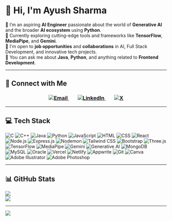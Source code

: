# 👋 Hi, I'm Ayush Sharma

💼 I’m an aspiring **AI Engineer** passionate about the world of **Generative AI** and the broader **AI ecosystem** using **Python**.  
🌱 Currently exploring cutting-edge tools and frameworks like **TensorFlow**, **MediaPipe**, and **Gemini**.  
🤝 I'm open to **job opportunities** and **collaborations** in AI, Full Stack Development, and innovative tech projects.  
💬 You can ask me about **Java**, **Python**, and anything related to **Frontend Development**.

---


## 🔗 Connect with Me

<h3 align="center">

  <a href="mailto:ayusharmayk@gmail.com" target="_blank">
    <img src="https://github.com/user-attachments/assets/d17ad93f-916b-4fd7-ad29-65ab3ba150e1" alt="Email" />
  </a>&nbsp;&nbsp;&nbsp;&nbsp;&nbsp;&nbsp;

  <a href="https://www.linkedin.com/in/ayush-sharma09/" target="_blank">
    <img src="https://github.com/user-attachments/assets/8ddec6c8-cf8f-4702-9a52-0a7b28d1e48f" alt="LinkedIn" />
  </a>&nbsp;&nbsp;&nbsp;&nbsp;&nbsp;&nbsp;

  <a href="https://x.com/Ayusharmayk?t=nNDkcWex9mwXCNWWY8cbaA&s=08" target="_blank">
    <img src="https://github.com/user-attachments/assets/95c27b51-a483-4e9b-84d2-bd954f805b0d" alt="X" />
  </a>

</h3>


---

## 💻 Tech Stack

![C](https://img.shields.io/badge/C-00599C?style=flat-square&logo=c&logoColor=white)
![C++](https://img.shields.io/badge/C++-00599C?style=flat-square&logo=c%2B%2B&logoColor=white)
![Java](https://img.shields.io/badge/Java-ED8B00?style=flat-square&logo=openjdk&logoColor=white)
![Python](https://img.shields.io/badge/Python-3670A0?style=flat-square&logo=python&logoColor=ffdd54)
![JavaScript](https://img.shields.io/badge/JavaScript-F7DF1E?style=flat-square&logo=javascript&logoColor=black)
![HTML](https://img.shields.io/badge/HTML-E34F26?style=flat-square&logo=html5&logoColor=white)
![CSS](https://img.shields.io/badge/CSS-1572B6?style=flat-square&logo=css3&logoColor=white)
![React](https://img.shields.io/badge/React-20232A?style=flat-square&logo=react&logoColor=61DAFB)
![Node.js](https://img.shields.io/badge/Node.js-339933?style=flat-square&logo=node.js&logoColor=white)
![Express.js](https://img.shields.io/badge/Express.js-404d59?style=flat-square&logo=express&logoColor=white)
![Nodemon](https://img.shields.io/badge/Nodemon-76D04B?style=flat-square&logo=nodemon&logoColor=white)
![Tailwind CSS](https://img.shields.io/badge/Tailwind_CSS-38B2AC?style=flat-square&logo=tailwind-css&logoColor=white)
![Bootstrap](https://img.shields.io/badge/Bootstrap-563D7C?style=flat-square&logo=bootstrap&logoColor=white)
![Three.js](https://img.shields.io/badge/Three.js-000000?style=flat-square&logo=three.js&logoColor=white)
![TensorFlow](https://img.shields.io/badge/TensorFlow-FF6F00?style=flat-square&logo=tensorflow&logoColor=white)
![MediaPipe](https://img.shields.io/badge/MediaPipe-FF9800?style=flat-square)
![Gemini](https://img.shields.io/badge/Gemini-4285F4?style=flat-square&logo=google&logoColor=white)
![Generative AI](https://img.shields.io/badge/Generative_AI-blueviolet?style=flat-square)
![MongoDB](https://img.shields.io/badge/MongoDB-4EA94B?style=flat-square&logo=mongodb&logoColor=white)
![MySQL](https://img.shields.io/badge/MySQL-4479A1?style=flat-square&logo=mysql&logoColor=white)
![Oracle](https://img.shields.io/badge/Oracle-F80000?style=flat-square&logo=oracle&logoColor=white)
![Vercel](https://img.shields.io/badge/Vercel-000000?style=flat-square&logo=vercel&logoColor=white)
![Netlify](https://img.shields.io/badge/Netlify-00C7B7?style=flat-square&logo=netlify&logoColor=white)
![Appwrite](https://img.shields.io/badge/Appwrite-F02E65?style=flat-square&logo=appwrite&logoColor=white)
![Git](https://img.shields.io/badge/Git-F05032?style=flat-square&logo=git&logoColor=white)
![Canva](https://img.shields.io/badge/Canva-00C4CC?style=flat-square&logo=canva&logoColor=white)
![Adobe Illustrator](https://img.shields.io/badge/Adobe_Illustrator-FF9A00?style=flat-square&logo=adobe-illustrator&logoColor=white)
![Adobe Photoshop](https://img.shields.io/badge/Adobe_Photoshop-31A8FF?style=flat-square&logo=adobe-photoshop&logoColor=white)

---

## 📊 GitHub Stats

![](https://github-readme-streak-stats.herokuapp.com/?user=ayusharmayk&theme=dark&hide_border=false)  
![](https://github-readme-stats.vercel.app/api/top-langs/?username=ayusharmayk&theme=dark&hide_border=false&include_all_commits=true&count_private=false&layout=compact)

---

[![](https://visitcount.itsvg.in/api?id=ayusharmayk&icon=0&color=1)](https://visitcount.itsvg.in)





